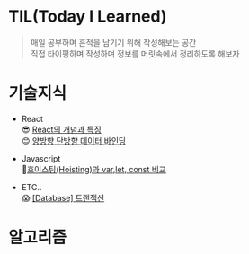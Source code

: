 # TIL(Today I Learned)

> 매일 공부하며 흔적을 남기기 위해 작성해보는 공간<br>
> 직접 타이핑하며 작성하며 정보를 머릿속에서 정리하도록 해보자

# 기술지식
- React<br>
  😎 [React의 개념과 특징][Reactlink-1] <br>
  😊 [양방향 단방향 데이터 바인딩][Reactlink-2] <br>
  
- Javascript <br>
  🤔[호이스팅(Hoisting)과 var,let, const 비교][Javascript-1] <br>
  

- ETC.. <br>
 😱 [[Database] 트랜잭션][Etc-1]<br>
  
# 알고리즘



  [Reactlink-1]: https://github.com/seong-doo/TIL/blob/main/%EA%B8%B0%EC%88%A0%EC%A7%80%EC%8B%9D/React/React%EC%9D%98%20%EA%B0%9C%EB%85%90%EA%B3%BC%20%ED%8A%B9%EC%A7%95.md "Go TLI"
  [Reactlink-2]: https://github.com/seong-doo/TIL/blob/main/%EA%B8%B0%EC%88%A0%EC%A7%80%EC%8B%9D/React/%EC%96%91%EB%B0%A9%ED%96%A5%20%EB%8B%A8%EB%B0%A9%ED%96%A5%20%EB%8D%B0%EC%9D%B4%ED%84%B0%20%EB%B0%94%EC%9D%B8%EB%94%A9.md "Go TLI"
  [Etc-1]: https://github.com/seong-doo/TIL/blob/main/%EA%B8%B0%EC%88%A0%EC%A7%80%EC%8B%9D/etc/%5BDatabase%5D%20%ED%8A%B8%EB%9E%9C%EC%9E%AD%EC%85%98.md "Go TLI"

  [Javascript-1]: https://github.com/seong-doo/TIL/blob/main/%EA%B8%B0%EC%88%A0%EC%A7%80%EC%8B%9D/Javascript/%ED%98%B8%EC%9D%B4%EC%8A%A4%ED%8C%85(Hoisting)%EA%B3%BC%20var%2Clet%2C%20const%20%EB%B9%84%EA%B5%90.md "Go TLI"
